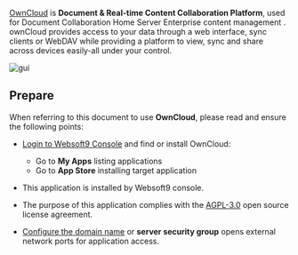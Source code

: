[OwnCloud](https://owncloud.com/) is **Document & Real-time Content Collaboration Platform**, used for Document Collaboration Home Server Enterprise content management . ownCloud provides access to your data through a web interface, sync clients or WebDAV while providing a platform to view, sync and share across devices easily-all under your control.


![gui](https://libs.websoft9.com/Websoft9/DocsPicture/zh/owncloud/owncloud-gui-websoft9.png)


## Prepare

When referring to this document to use **OwnCloud**, please read and ensure the following points:

- [Login to Websoft9 Console](./login-console) and find or install OwnCloud:
  - Go to **My Apps** listing applications 
  - Go to **App Store** installing target application

- This application is installed by Websoft9 console.


- The purpose of this application complies with the [AGPL-3.0](https://opensource.org/licenses/AGPL-3.0) open source license agreement.


- [Configure the domain name](./domain-set) or **server security group** opens external network ports for application access.